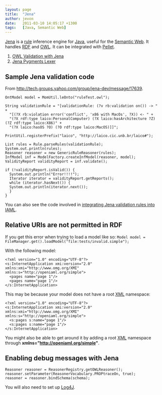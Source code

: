 ```yaml
---
layout: page
title:  "Jena"
author: jevon
date:   2011-03-10 14:05:17 +1300
tags:   [Java, Semantic Web]
---
```


[Jena](Jena.md) is a [rule](rule.md) inference engine for [Java](Java.md), useful for the [Semantic Web](semantic-web.md). It handles [RDF](rdf.md) and [OWL](OWL.md). It can be integrated with [Pellet](Pellet.md).

1. [OWL Validation with Jena](OWL_Validation_with_Jena.md)
1. [Jena Pygments Lexer](Jena_Pygments_Lexer.md)

## Sample Jena validation code
From http://tech.groups.yahoo.com/group/jena-dev/message/17639.

```
OntModel model = MomUtil.leOnto("ruleTest.owl");

String validationRule = "[validationRule: (?v rb:validation on()) -> " +
  "[(?X rb:violation error('conflict', 'x86 with MacOs', ?X)) <- " +
  "(?X rdf:type laico:PersonalComputer) (?X laico:hasArchitecture ?Z) (?Z rdf:type laico:X86)" +
  "(?X laico:hasOS ?O) (?O rdf:type laico:MacOS)]]";

PrintUtil.registerPrefix("laico", "http://laico.cic.unb.br/laico#");

List rules = Rule.parseRules(validationRule);
System.out.println(rules);
Reasoner reasoner = new GenericRuleReasoner(rules);
InfModel inf = ModelFactory.createInfModel(reasoner, model);
ValidityReport validityReport = inf.validate();

if (!validityReport.isValid()) {
  System.out.println("Error!!!!");
  Iterator iterator = validityReport.getReports();
  while (iterator.hasNext()) {
  System.out.println(iterator.next());
  }
}
```

You can also see the code involved in <a href="http://code.google.com/p/iaml/source/browse/branches/2009-08-owl/org.openiaml.model.owl/src/org/openiaml/model/owl/tests/TransformEcoreToOwl.java?spec=svn1046&r=1042#98">integrating Jena validation rules into IAML</a>.

## Relative URIs are not permitted in RDF
If you get this error when trying to load a model like so:
`Model model = FileManager.get().loadModel("file:tests/invalid.simple");`

With the following model:
```
<?xml version="1.0" encoding="UTF-8"?>
<s:InternetApplication xmi:version="2.0" xmlns:xmi="http://www.omg.org/XMI" xmlns:s="http://openiaml.org/simple">
  <pages name="page 1"/>
  <pages name="page 1"/>
</s:InternetApplication>
```

This may be because your model does not have a root [XML](XML.md) namespace:
```
<?xml version="1.0" encoding="UTF-8"?>
<s:InternetApplication xmi:version="2.0" xmlns:xmi="http://www.omg.org/XMI" xmlns:s="http://openiaml.org/simple">
  <s:pages s:name="page 1"/>
  <s:pages s:name="page 1"/>
</s:InternetApplication>
```

You might also be able to get around it by adding a root [XML](XML.md) namespace through **xmlns="http://openiaml.org/simple"**.

## Enabling debug messages with Jena
```
Reasoner reasoner = ReasonerRegistry.getOWLReasoner();
reasoner.setParameter(ReasonerVocabulary.PROPtraceOn, true);
reasoner = reasoner.bindSchema(schema);
```

You will also need to set up [Log4J](Log4J.md).
